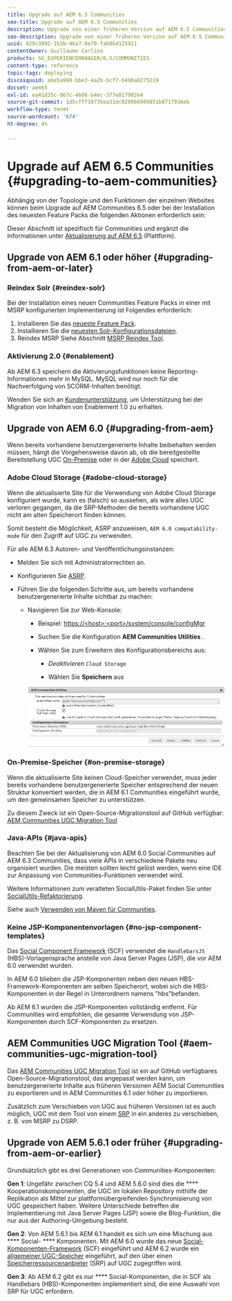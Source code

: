 ```yaml
---
title: Upgrade auf AEM 6.5 Communities
seo-title: Upgrade auf AEM 6.5 Communities
description: Upgrade von einer früheren Version auf AEM 6.5 Communities
seo-description: Upgrade von einer früheren Version auf AEM 6.5 Communities
uuid: 929c3892-1b3b-46a7-8e70-fa6864125911
contentOwner: Guillaume Carlino
products: SG_EXPERIENCEMANAGER/6.5/COMMUNITIES
content-type: reference
topic-tags: deploying
discoiquuid: abe5a998-bbe3-4a2b-bcf7-b490a8275219
docset: aem65
exl-id: ea41d35c-967c-4606-b4ec-377e817902e4
source-git-commit: 1d5cfff10735ea31dc0289b6909851b8717936eb
workflow-type: tm+mt
source-wordcount: '674'
ht-degree: 4%

---
```


# Upgrade auf AEM 6.5 Communities {#upgrading-to-aem-communities}

Abhängig von der Topologie und den Funktionen der einzelnen Websites können beim Upgrade auf AEM Communities 6.5 oder bei der Installation des neuesten Feature Packs die folgenden Aktionen erforderlich sein:

Dieser Abschnitt ist spezifisch für Communities und ergänzt die Informationen unter [Aktualisierung auf AEM 6.5](/help/sites-deploying/upgrade.md) (Plattform).

## Upgrade von AEM 6.1 oder höher {#upgrading-from-aem-or-later}

### Reindex Solr {#reindex-solr}

Bei der Installation eines neuen Communities Feature Packs in einer mit MSRP konfigurierten Implementierung ist Folgendes erforderlich:

1. Installieren Sie das [neueste Feature Pack](/help/communities/deploy-communities.md#latestfeaturepack).
1. Installieren Sie die [neuesten Solr-Konfigurationsdateien](/help/communities/msrp.md#upgrading).
1. Reindex MSRP
Siehe Abschnitt [MSRP Reindex Tool](/help/communities/msrp.md#msrp-reindex-tool).

### Aktivierung 2.0 {#enablement}

Ab AEM 6.3 speichern die Aktivierungsfunktionen keine Reporting-Informationen mehr in MySQL. MySQL wird nur noch für die Nachverfolgung von SCORM-Inhalten benötigt.

Wenden Sie sich an [Kundenunterstützung](https://helpx.adobe.com/de/marketing-cloud/contact-support.html), um Unterstützung bei der Migration von Inhalten von Enablement 1.0 zu erhalten.

## Upgrade von AEM 6.0 {#upgrading-from-aem}

Wenn bereits vorhandene benutzergenerierte Inhalte beibehalten werden müssen, hängt die Vorgehensweise davon ab, ob die bereitgestellte Bereitstellung UGC [On-Premise](#on-premise-storage) oder in der [Adobe Cloud](#adobe-cloud-storage) speichert.

### Adobe Cloud Storage {#adobe-cloud-storage}

Wenn die aktualisierte Site für die Verwendung von Adobe Cloud Storage konfiguriert wurde, kann es (falsch) so aussehen, als wäre alles UGC verloren gegangen, da die SRP-Methoden die bereits vorhandene UGC nicht am alten Speicherort finden können.

Somit besteht die Möglichkeit, ASRP anzuweisen, `AEM 6.0 compatability-mode` für den Zugriff auf UGC zu verwenden.

Für alle AEM 6.3 Autoren- und Veröffentlichungsinstanzen:

* Melden Sie sich mit Administratorrechten an.
* Konfigurieren Sie [ASRP](/help/communities/asrp.md).
* Führen Sie die folgenden Schritte aus, um bereits vorhandene benutzergenerierte Inhalte sichtbar zu machen:

   * Navigieren Sie zur Web-Konsole:

      * Beispiel: [https://&lt;host>:&lt;port>/system/console/configMgr](https://localhost:4502/system/console/configMgr)

      * Suchen Sie die Konfiguration **AEM Communities Utilities** .
      * Wählen Sie zum Erweitern des Konfigurationsbereichs aus:

         * *Deaktivieren* `Cloud Storage`

         * Wählen Sie **Speichern** aus

      ![utilities](assets/utilities.png)


### On-Premise-Speicher {#on-premise-storage}

Wenn die aktualisierte Site keinen Cloud-Speicher verwendet, muss jeder bereits vorhandene benutzergenerierte Speicher entsprechend der neuen Struktur konvertiert werden, die in AEM 6.1 Communities eingeführt wurde, um den gemeinsamen Speicher zu unterstützen.

Zu diesem Zweck ist ein Open-Source-Migrationstool auf GitHub verfügbar:
[AEM Communities UGC Migration Tool](https://github.com/Adobe-Marketing-Cloud/communities-ugc-migration)

### Java-APIs {#java-apis}

Beachten Sie bei der Aktualisierung von AEM 6.0 Social Communities auf AEM 6.3 Communities, dass viele APIs in verschiedene Pakete neu organisiert wurden. Die meisten sollten leicht gelöst werden, wenn eine IDE zur Anpassung von Communities-Funktionen verwendet wird.

Weitere Informationen zum veralteten SocialUtils-Paket finden Sie unter [SocialUtils-Refaktorierung](/help/communities/socialutils.md).

Siehe auch [Verwenden von Maven für Communities](/help/communities/maven.md).

### Keine JSP-Komponentenvorlagen {#no-jsp-component-templates}

Das [Social Component Framework](/help/communities/scf.md) (SCF) verwendet die `HandlebarsJS` (HBS)-Vorlagensprache anstelle von Java Server Pages (JSP), die vor AEM 6.0 verwendet wurden.

In AEM 6.0 blieben die JSP-Komponenten neben den neuen HBS-Framework-Komponenten am selben Speicherort, wobei sich die HBS-Komponenten in der Regel in Unterordnern namens &quot;hbs&quot;befanden.

Ab AEM 6.1 wurden die JSP-Komponenten vollständig entfernt. Für Communities wird empfohlen, die gesamte Verwendung von JSP-Komponenten durch SCF-Komponenten zu ersetzen.

## AEM Communities UGC Migration Tool {#aem-communities-ugc-migration-tool}

Das [AEM Communities UGC Migration Tool](https://github.com/Adobe-Marketing-Cloud/communities-ugc-migration) ist ein auf GitHub verfügbares Open-Source-Migrationstool, das angepasst werden kann, um benutzergenerierte Inhalte aus früheren Versionen AEM Social Communities zu exportieren und in AEM Communities 6.1 oder höher zu importieren.

Zusätzlich zum Verschieben von UGC aus früheren Versionen ist es auch möglich, UGC mit dem Tool von einem [SRP](/help/communities/working-with-srp.md) in ein anderes zu verschieben, z. B. von MSRP zu DSRP.

## Upgrade von AEM 5.6.1 oder früher {#upgrading-from-aem-or-earlier}

Grundsätzlich gibt es drei Generationen von Communities-Komponenten:

**Gen 1**: Ungefähr zwischen CQ 5.4 und AEM 5.6.0 sind dies die  **** Kooperationskomponenten, die UGC im lokalen Repository mithilfe der Replikation als Mittel zur plattformübergreifenden Synchronisierung von UGC gespeichert haben. Weitere Unterschiede betreffen die Implementierung mit Java Server Pages (JSP) sowie die Blog-Funktion, die nur aus der Authoring-Umgebung besteht.

**Gen 2**: Von AEM 5.6.1 bis AEM 6.1 handelt es sich um eine Mischung aus  **** Social- **** Komponenten. Mit AEM 6.0 wurde das neue [Social-Komponenten-Framework](/help/communities/scf.md) (SCF) eingeführt und AEM 6.2 wurde ein [allgemeiner UGC-Speicher](/help/communities/working-with-srp.md) eingeführt, auf den über einen [Speicherressourcenanbieter](/help/communities/srp.md) (SRP) auf UGC zugegriffen wird.

**Gen 3**: Ab AEM 6.2 gibt es nur  **** Social-Komponenten, die in SCF als Handlebars (HBS)-Komponenten implementiert sind, die eine Auswahl von SRP für UGC erfordern.
